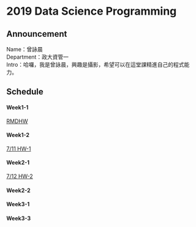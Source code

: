 # 2019 Data Science Programming
## Announcement 
Name：曾詠晨<br />
Department：政大資管一<br />
Intro：哈囉，我是曾詠晨，興趣是攝影，希望可以在這堂課精進自己的程式能力。<br />

## Schedule
#### Week1-1
[RMDHW](https://merisco.github.io/2019-CS-X/Week%201/0308.Html) <br />
#### Week1-2
[7/11 HW-1](https://merisco.github.io/2019-CS-X/Week1-2/CCCCC-1.html) <br />
#### Week2-1
[7/12 HW-2](https://merisco.github.io/2019-CS-X/Week2-1/HW2.html) <br />
#### Week2-2
#### Week3-1
#### Week3-3
